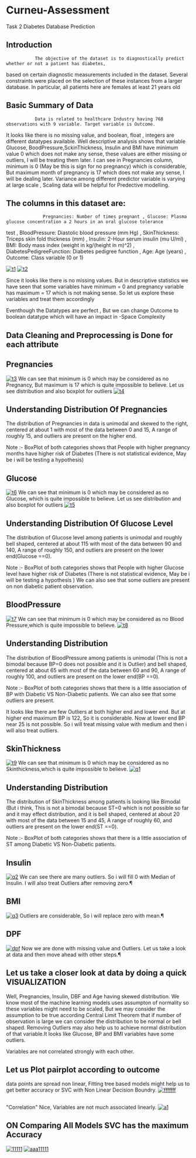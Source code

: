 # Curneu-Assessment
Task 2 
                                           Diabetes Database Prediction
## Introduction
               The objective of the dataset is to diagnostically predict whether or not a patient has diabetes, 
 based on certain diagnostic measurements included in the dataset. Several constraints were placed on the selection 
 of these instances from a larger database. In particular, all patients here are females at least 21 years old

## Basic Summary of Data
               Data is related to healthcare Industry having 768 observations with 9 variable. Target variable is Outcome.
 It looks like there is no missing value, and boolean, float , integers are different datatypes available.
 Well descriptive analysis shows that variable Glucose, BoodPressure,SckinThickness, Insulin and BMI have minimum value 0 
 which does not make any sense, these values are either missing or outliers, I will be treating them later. 
 I can see in Pregnancies column, minimum is 0 (May be this is sign for no pregnancy) which is considerable,
 But maximum month of pregnancy is 17 which does not make any sense, I will be dealing later. 
 Variance among different predictor variable is varying at large scale , Scaling data will be helpful for Predective modelling.
 
## The columns in this dataset are:
                  Pregnancies: Number of times pregnant , Glucose: Plasma glucose concentration a 2 hours in an oral glucose tolerance 
 test , BloodPressure: Diastolic blood pressure (mm Hg) , SkinThickness: Triceps skin fold thickness (mm) ,
 Insulin: 2-Hour serum insulin (mu U/ml) , BMI: Body mass index (weight in kg/(height in m)^2) , 
 DiabetesPedigreeFunction: Diabetes pedigree function , Age: Age (years) , Outcome: Class variable (0 or 1)


<a href="https://ibb.co/tZxvt1J"><img src="https://i.ibb.co/Xy3KgGC/t1.png" alt="t1" border="0"></a>  <a href="https://ibb.co/ThnZ1Gg"><img src="https://i.ibb.co/x5cyYb7/t2.png" alt="t2" border="0"></a>

Since it looks like there is no missing values. But in descriptive statistics we have seen that some variables have minimum = 0 
and pregnancy variable has maximum = 17 which is not making sense. So let us explore these variables 
and treat them accordingly

Eventhough the Datatypes are perfect , But we can change Outcome to boolean datatype which will have an impact
 in -Space Complexity

## Data Cleaning and Preprocessing is Done for each attribute

## Pregnancies
  
<a href="https://imgbb.com/"><img src="https://i.ibb.co/QKzTCwr/t3.png" alt="t3" border="0"></a>
 We can see that minimum is 0 which may be considered as no Pregnancy, But maximum is 17 which is quite impossible to believe. 
Let us see distribution and also boxplot for outliers
<a href="https://ibb.co/vBL1zpX"><img src="https://i.ibb.co/H2G7g6h/t4.png" alt="t4" border="0"></a>

## Understanding Distribution Of Pregnancies
The distribution of Pregnancies in data is unimodal and skewed to the right, centered at about 1 with 
most of the data between 0 and 15, A range of roughly 15, and outliers are present on the higher end.

Note :- BoxPlot of both categories shows that People with higher pregnancy months have higher risk of Diabetes
 (There is not statistical evidence, May be i will be testing a hypothesis)


## Glucose
<a href="https://imgbb.com/"><img src="https://i.ibb.co/QMJT732/t6.png" alt="t6" border="0"></a>
We can see that minimum is 0 which may be considered as no Glucose,  which is quite impossible to believe. 
Let us see distribution and also boxplot for outliers
<a href="https://ibb.co/jfHNvdt"><img src="https://i.ibb.co/bm70gxt/t5.png" alt="t5" border="0"></a>

## Understanding Distribution Of Glucose Level
The distribution of Glucose level among patients is unimodal and roughly bell shaped, centered at about
115 with most of the data between 90 and 140, A range of roughly 150, and outliers are present on the lower end(Glucose ==0).

Note :- BoxPlot of both categories shows that People with higher Glucose level have higher risk of Diabetes 
(There is not statistical evidence, May be i will be testing a hypothesis ) We can also see that
 some outliers are present on non diabetic patient observation.

## BloodPressure
<a href="https://imgbb.com/"><img src="https://i.ibb.co/cQYV0yy/t7.png" alt="t7" border="0"></a>
We can see that minimum is 0 which may be considered as no Blood Pressure,which is quite impossible to believe. 
<a href="https://ibb.co/R33jWm7"><img src="https://i.ibb.co/fkkD75Q/t8.png" alt="t8" border="0"></a>
## Understanding Distribution
The distribution of BloodPressure among patients is unimodal (This is not a bimodal because BP=0 does not possible
 and it is Outlier) and bell shaped, centered at about 65 with most of the data between 60 and 90, A range of roughly 100,
 and outliers are present on the lower end(BP ==0).

Note :- BoxPlot of both categories shows that there is a little association of BP with Diabetic VS Non-Diabetic patients.
 We can also see that some outliers are present.

It looks like there are few Outliers at both higher end and lower end. But at higher end maximum BP is 122, 
So it is considerable. Now at lower end BP near 25 is not possible. So i will treat missing value with medium 
and then i will also treat outliers.

## SkinThickness
<a href="https://imgbb.com/"><img src="https://i.ibb.co/4FV8FqS/t9.png" alt="t9" border="0"></a>
We can see that minimum is 0 which may be considered as no Skinthickness,which is quite impossible to believe. 
<a href="https://ibb.co/BCnCCkf"><img src="https://i.ibb.co/KrKrrn5/q1.png" alt="q1" border="0"></a>

## Understanding Distribution
The distribution of SkinThickness among patients is looking like Bimodal (But i think,
 This is not a bimodal because ST=0 which is not possible so far and it may effect distribution, and it is bell shaped,
 centered at about 20 with most of the data between 15 and 45, A range of roughly 60, and outliers are present on the lower end(ST ==0).

Note :- BoxPlot of both categories shows that there is a little association of ST among Diabetic VS Non-Diabetic patients.

## Insulin
<a href="https://ibb.co/ccmw8nK"><img src="https://i.ibb.co/rGW3prK/q2.png" alt="q2" border="0"></a>
We can see there are many outliers. So i will fill 0 with Median of Insulin. I will also treat Outliers after removing zero.¶

## BMI
<a href="https://ibb.co/vhfQyc4"><img src="https://i.ibb.co/KDBL45x/q3.png" alt="q3" border="0"></a>
Outliers are considerable, So i will replace zero with mean.¶

## DPF
<a href="https://ibb.co/808cFb1"><img src="https://i.ibb.co/VtBmXxf/dpf.png" alt="dpf" border="0"></a>
Now we are done with missing value and Outliers. Let us take a look at data and then move ahead with other steps.¶


## Let us take a closer look at data by doing a quick VISUALIZATION
Well, Pregnancies, Insulin, DBF and Age having skewed distribution.
 We know most of the machine learning models uses assumpton of normality so these variables might need to be scaled, 
But we may consider the assumption to be true according Central Limit Theorem that if number of observation is large 
we can consider the distribution to be normal or bell shaped. Removing Outliers may also help us to achieve normal distribution 
of that variable.It looks like Glucose, BP and BMI variables have some outliers.

Variables are not correlated strongly with each other.

## Let us Plot pairplot according to outcome
data points are spread non linear, Fitting tree based models might help us to get better accuracy or SVC with Non Linear Decision Boundry.
<a href="https://imgbb.com/"><img src="https://i.ibb.co/6mXTyJF/fffffff.png" alt="fffffff" border="0"></a>
## 
"Correlation"
Nice, Variables are not much associated linearly.
<a href="https://ibb.co/nDc4PKs"><img src="https://i.ibb.co/wKW8c2N/a1.png" alt="a1" border="0"></a>
## ON Comparing All Models SVC has the maximum Accuracy
<a href="https://ibb.co/6ZQGrsL"><img src="https://i.ibb.co/W3C7GKj/11111.png" alt="11111" border="0"></a>
<a href="https://ibb.co/gR3m19n"><img src="https://i.ibb.co/9rNcXgM/aaa11111.png" alt="aaa11111" border="0"></a>
  